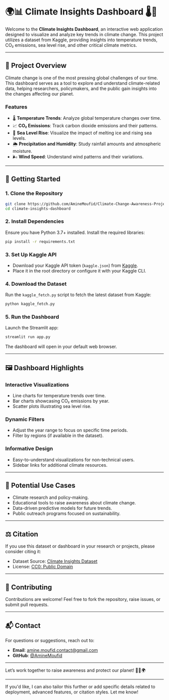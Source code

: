 # 🌍📊 Climate Insights Dashboard 🌡️🌊

Welcome to the **Climate Insights Dashboard**, an interactive web application designed to visualize and analyze key trends in climate change. This project utilizes a dataset from Kaggle, providing insights into temperature trends, CO₂ emissions, sea level rise, and other critical climate metrics.

---

## 📖 **Project Overview**

Climate change is one of the most pressing global challenges of our time. This dashboard serves as a tool to explore and understand climate-related data, helping researchers, policymakers, and the public gain insights into the changes affecting our planet.

### **Features**
- 🌡️ **Temperature Trends**: Analyze global temperature changes over time.
- 📈 **CO₂ Emissions**: Track carbon dioxide emissions and their patterns.
- 🌊 **Sea Level Rise**: Visualize the impact of melting ice and rising sea levels.
- 🌦️ **Precipitation and Humidity**: Study rainfall amounts and atmospheric moisture.
- 🌬️ **Wind Speed**: Understand wind patterns and their variations.

---

## 🚀 **Getting Started**

### **1. Clone the Repository**
```bash
git clone https://github.com/AmineMoufid/Climate-Change-Awareness-Project.git
cd climate-insights-dashboard
```

### **2. Install Dependencies**
Ensure you have Python 3.7+ installed. Install the required libraries:
```bash
pip install -r requirements.txt
```

### **3. Set Up Kaggle API**
- Download your Kaggle API token (`kaggle.json`) from [Kaggle](https://www.kaggle.com/).
- Place it in the root directory or configure it with your Kaggle CLI.

### **4. Download the Dataset**
Run the `kaggle_fetch.py` script to fetch the latest dataset from Kaggle:
```bash
python kaggle_fetch.py
```

### **5. Run the Dashboard**
Launch the Streamlit app:
```bash
streamlit run app.py
```
The dashboard will open in your default web browser.

---

## 🖼️ **Dashboard Highlights**

### **Interactive Visualizations**
- Line charts for temperature trends over time.
- Bar charts showcasing CO₂ emissions by year.
- Scatter plots illustrating sea level rise.

### **Dynamic Filters**
- Adjust the year range to focus on specific time periods.
- Filter by regions (if available in the dataset).

### **Informative Design**
- Easy-to-understand visualizations for non-technical users.
- Sidebar links for additional climate resources.

---

## 🌟 **Potential Use Cases**
- Climate research and policy-making.
- Educational tools to raise awareness about climate change.
- Data-driven predictive models for future trends.
- Public outreach programs focused on sustainability.

---

## ⚖️ **Citation**

If you use this dataset or dashboard in your research or projects, please consider citing it:
- Dataset Source: [Climate Insights Dataset](https://www.kaggle.com/goyaladi/climate-insights-dataset)
- License: [CC0: Public Domain](https://creativecommons.org/publicdomain/zero/1.0/)

---

## 🤝 **Contributing**

Contributions are welcome! Feel free to fork the repository, raise issues, or submit pull requests.

---

## 📬 **Contact**

For questions or suggestions, reach out to:
- **Email**: amine.moufid.contact@gmail.com
- **GitHub**: [@AmineMoufid](https://github.com/AmineMoufid)

---

Let’s work together to raise awareness and protect our planet! 🌱💡🌍

--- 

If you'd like, I can also tailor this further or add specific details related to deployment, advanced features, or citation styles. Let me know!